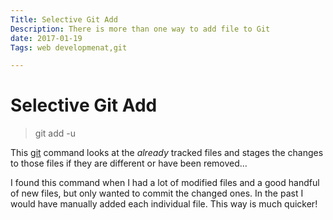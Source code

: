 ```yaml
---
Title: Selective Git Add
Description: There is more than one way to add file to Git
date: 2017-01-19
Tags: web developmenat,git

---
```

# Selective Git Add

> git add -u

This [git](https://git-scm.com/) command looks at the *already* tracked files and stages the changes to those files if they are different or have been removed...

I found this command when I had a lot of modified files and a good handful of new files, but only wanted to commit the changed ones. In the past I would have manually added each individual file. This way is much quicker!



